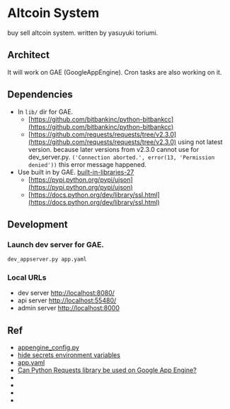 # Altcoin System

buy sell altcoin system. written by yasuyuki toriumi.

## Architect

It will work on GAE (GoogleAppEngine).
Cron tasks are also working on it.

## Dependencies

- In `lib/` dir for GAE.
  - [https://github.com/bitbankinc/python-bitbankcc](https://github.com/bitbankinc/python-bitbankcc)
  - [https://github.com/requests/requests/tree/v2.3.0](https://github.com/requests/requests/tree/v2.3.0)
      using not latest version. because later versions from v2.3.0 cannot use for dev_server.py.
      `('Connection aborted.', error(13, 'Permission denied'))` this error message happened.
- Use built in by GAE. [built-in-libraries-27](https://cloud.google.com/appengine/docs/standard/python/tools/built-in-libraries-27)
  - [https://pypi.python.org/pypi/ujson](https://pypi.python.org/pypi/ujson)
  - [https://docs.python.org/dev/library/ssl.html](https://docs.python.org/dev/library/ssl.html)

## Development

### Launch dev server for GAE.

```py
dev_appserver.py app.yaml
```

### Local URLs

- dev server
  [http://localhost:8080/](http://localhost:8080/)
- api server
  [http://localhost:55480/](http://localhost:55480/)
- admin server
  [http://localhost:8000](http://localhost:8000)

## Ref

- [appengine_config.py](https://cloud.google.com/appengine/docs/standard/python/tools/appengineconfig?hl=ja)
- [hide secrets environment variables](https://groups.google.com/forum/#!topic/google-appengine/MnEjnYFUMkg)
- [app.yaml](https://cloud.google.com/appengine/docs/standard/python/config/appref)
- [Can Python Requests library be used on Google App Engine?](https://stackoverflow.com/questions/9604799/can-python-requests-library-be-used-on-google-app-engine/28544823)
- []()
- []()
- []()
- []()
